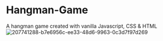 # Hangman-Game

A hangman game created with vanilla Javascript, CSS & HTML![207741288-b7e6956c-ee33-48d6-9963-0c3d7f97d269](https://github.com/asvpspades/Hangman-Game/assets/103478582/ce8b2dd9-8fe0-41b2-9f89-cca4296a5f0d)
